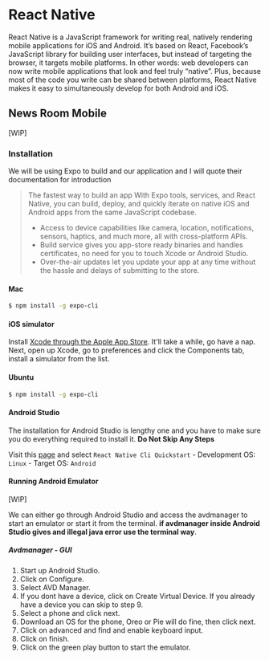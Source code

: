 # React Native

React Native is a JavaScript framework for writing real, natively rendering mobile applications for iOS and Android. It’s based on React, Facebook’s JavaScript library for building user interfaces, but instead of targeting the browser, it targets mobile platforms. In other words: web developers can now write mobile applications that look and feel truly “native”. Plus, because most of the code you write can be shared between platforms, React Native makes it easy to simultaneously develop for both Android and iOS.

## News Room Mobile

[WIP]

### Installation

We will be using Expo to build and our application and I will quote their documentation for introduction

> The fastest way to build an app
> With Expo tools, services, and React Native, you can build, deploy, and quickly iterate on native iOS and Android apps from the same JavaScript codebase.
>
> - Access to device capabilities like camera, location, notifications, sensors, haptics, and much more, all with cross-platform APIs.
> - Build service gives you app-store ready binaries and handles certificates, no need for you to touch Xcode or Android Studio.
> - Over-the-air updates let you update your app at any time without the hassle and delays of submitting to the store.

#### Mac

```sh
$ npm install -g expo-cli
```

#### iOS simulator

Install [Xcode through the Apple App Store](https://itunes.apple.com/app/xcode/id497799835). It'll take a while, go have a nap. Next, open up Xcode, go to preferences and click the Components tab, install a simulator from the list.

#### Ubuntu

```sh
$ npm install -g expo-cli
```

#### Android Studio

The installation for Android Studio is lengthy one and you have to make sure you do everything required to install it. **Do Not Skip Any Steps**

Visit this [page](https://facebook.github.io/react-native/docs/getting-started) and select `React Native Cli Quickstart` - Development OS: `Linux` - Target OS: `Android`

#### Running Android Emulator

[WIP]

We can either go through Android Studio and access the avdmanager to start an emulator or start it from the terminal. **if avdmanager inside Android Studio gives and illegal java error use the terminal way**.

##### Avdmanager - GUI

1. Start up Android Studio.
2. Click on Configure.
3. Select AVD Manager.
4. If you dont have a device, click on Create Virtual Device. If you already have a device you can skip to step 9.
5. Select a phone and click next.
6. Download an OS for the phone, Oreo or Pie will do fine, then click next.
7. Click on advanced and find and enable keyboard input.
8. Click on finish.
9. Click on the green play button to start the emulator.
